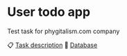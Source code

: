 # User todo app
Test task for phygitalism.com company

📋 [Task description](https://docs.google.com/document/d/1v65AUWQxepP9LAQVlHZe9ST8xyzkuUNeUvYY5K9y6rc/edit#)
💾 [Database](https://jsonplaceholder.typicode.com/)
